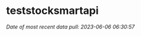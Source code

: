 
<!-- README.md is generated from README.Rmd. Please edit that file -->

# teststocksmartapi

*Date of most recent data pull: 2023-06-06 06:30:57*
